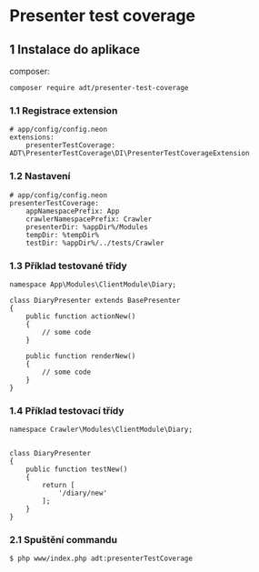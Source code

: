 # Presenter test coverage

## 1 Instalace do aplikace
composer:
```
composer require adt/presenter-test-coverage
```

### 1.1 Registrace extension
```
# app/config/config.neon
extensions:
    presenterTestCoverage: ADT\PresenterTestCoverage\DI\PresenterTestCoverageExtension
```

### 1.2 Nastavení
```
# app/config/config.neon
presenterTestCoverage:
    appNamespacePrefix: App
    crawlerNamespacePrefix: Crawler
    presenterDir: %appDir%/Modules
    tempDir: %tempDir%
    testDir: %appDir%/../tests/Crawler
```

### 1.3 Příklad testované třídy
```
namespace App\Modules\ClientModule\Diary;

class DiaryPresenter extends BasePresenter
{
	public function actionNew()
	{
		// some code
	}

	public function renderNew()
	{
	    // some code
	}
}
```

### 1.4 Příklad testovací třídy
```
namespace Crawler\Modules\ClientModule\Diary;


class DiaryPresenter
{
	public function testNew()
	{
		return [
			'/diary/new'
		];
	}
}
```

### 2.1 Spuštění commandu
```
$ php www/index.php adt:presenterTestCoverage
```


